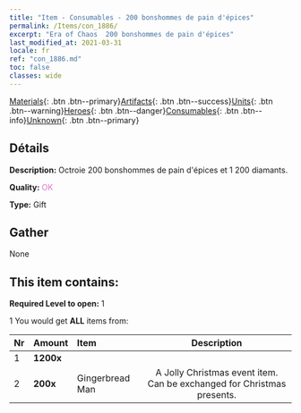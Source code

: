 ```yaml
---
title: "Item - Consumables - 200 bonshommes de pain d'épices"
permalink: /Items/con_1886/
excerpt: "Era of Chaos  200 bonshommes de pain d'épices"
last_modified_at: 2021-03-31
locale: fr
ref: "con_1886.md"
toc: false
classes: wide
---
```

 [Materials](/fr/Items/){: .btn .btn--primary}[Artifacts](/fr/Items/Artifacts/){: .btn .btn--success}[Units](/fr/Items/Units/){: .btn .btn--warning}[Heroes](/fr/Items/Heroes/){: .btn .btn--danger}[Consumables](/fr/Items/Consumables/){: .btn .btn--info}[Unknown](/fr/Items/Unknown/){: .btn .btn--primary}

## Détails
 **Description:** Octroie 200 bonshommes de pain d'épices et 1 200 diamants.

 **Quality:** <span style="color: #DA70D6">OK</span>

 **Type:** Gift

## Gather

  None

## This item contains:

 **Required Level to open:** 1

 1 You would get **ALL** items  from:

  | Nr | Amount |     Item    | Description |
  |:---|:-------|:------------|:-----------:|
  | 1 |  **1200x** | <i class="fas fa-gem"/> |  | 
  | 2 |  **200x** | Gingerbread Man | A Jolly Christmas event item. Can be exchanged for Christmas presents.  | 
